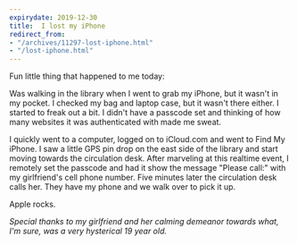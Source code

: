 ```yaml
---
expirydate: 2019-12-30
title:  I lost my iPhone
redirect_from:
- "/archives/11297-lost-iphone.html"
- "/lost-iphone.html"
---
```



Fun little thing that happened to me today:

Was walking in the library when I went to grab my iPhone, but it wasn't in my pocket. I checked my bag and laptop case, but it wasn't there either. I started to freak out a bit. I didn't have a passcode set and thinking of how many websites it was authenticated with made me sweat.

I quickly went to a computer, logged on to iCloud.com and went to Find My iPhone. I saw a little GPS pin drop on the east side of the library and start moving towards the circulation desk. After marveling at this realtime event, I remotely set the passcode and had it show the message "Please call:" with my girlfriend's cell phone number. Five minutes later the circulation desk calls her. They have my phone and we walk over to pick it up.

Apple rocks.

_Special thanks to my girlfriend and her calming demeanor towards what, I'm sure, was a very hysterical 19 year old._
